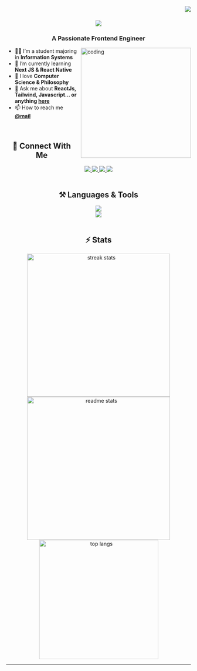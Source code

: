 <img align="right" src="https://visitor-badge.laobi.icu/badge?page_id=KhairilRahman04.KhairilRahman04" />

<h1 align="center">
    <img src="https://readme-typing-svg.herokuapp.com/?font=Righteous&size=50&center=true&vCenter=true&width=500&height=70&duration=4000&lines=Hi+There!+%F0%9F%91%8B;+I%27m+Khairil+Rahman!;" />
</h1>
   <h3 align="center">A Passionate Frontend Engineer</h3>
<img align="right" alt="coding" src="https://i.giphy.com/media/v1.Y2lkPTc5MGI3NjExbG42a2I3d3F5NGx3N281MHd3NzF4c2Q3dHo5NG1xdnA3bmh1Y210bSZlcD12MV9pbnRlcm5hbF9naWZfYnlfaWQmY3Q9Zw/dOeQ5ghI0n5kc/giphy.gif" width="300" style="margin-left: 10px; margin-bottom: 10px;">

   
   <ul>
       <li>👨‍💻 I’m a student majoring in <strong>Information Systems</strong></li>
       <li>🎯 I’m currently learning <strong>Next JS & React Native</strong></li>
       <li>🌱 I love <strong>Computer Science & Philosophy</strong></li>
       <li>💬 Ask me about <strong>ReactJs, Tailwind, Javascript... or anything <a href="https://github.com/KhairilRahman04/KhairilRahman04/issues">here</a></strong></li>
       <li>📫 How to reach me <strong><a href="mailto:khairilrahmanhakiki04@gmail.com">@mail</a></strong></li>
   </ul> 


<br/>
<h2 align="center">📡 Connect With Me</h2>
<div align="center"> 
  <a href="https://linkedin.com/in/khairil-rahman-hakiki/" target="_blank">
    <img src="https://img.shields.io/badge/LinkedIn-slategrey?style=for-the-badge&logo=linkedin&logoColor=white&labelColor=blue" target="_blank" />
  </a>
  <a href="https://www.facebook.com/khairil.rahman.9828" target="_blank">
    <img src="https://img.shields.io/badge/Facebook-slategrey?style=for-the-badge&labelColor=blue&logo=facebook" target="_blank" />
  </a>
  <a href="https://www.instagram.com/kiril.hrp/" target="_blank">
    <img src="https://img.shields.io/badge/Instagram-slategrey?style=for-the-badge&logo=instagram&logoColor=white&labelColor=deeppink" target="_blank" />
  </a>
    <a href="https://discord.com/users/1166641418081673261" target="_blank">
    <img src="https://img.shields.io/badge/discord-slategrey?style=for-the-badge&logoColor=white&labelColor=7289d9&logo=discord" target="_blank" />
  </a>
</div>

<br/>
<h2 align="center">⚒️ Languages & Tools </h2>

<div align="center">
    <img src="https://skillicons.dev/icons?i=javascript,react,redux,nextjs,tailwind" /><br>
    <img src="https://skillicons.dev/icons?i=nodejs,mysql,git,postman,vscode,figma,vercel" />
</div>
<br/>

<h2 align="center">⚡ Stats</h2>
<div align="center">
  <img width="390" src="https://github-readme-stats.vercel.app/api?username=KhairilRahman04&show_icons=true&hide_border=true&theme=tokyonight&border_radius=10" alt="streak stats"/>
  <img width="390" src="https://github-readme-streak-stats.herokuapp.com/?user=kyyril&show_icons=true&hide_border=true&theme=tokyonight&rank_icon=github&border_radius=10" alt="readme stats"/>
  <br/>
  <img width="325" src="https://github-readme-stats.vercel.app/api/top-langs/?username=Kyyril&show_icons=true&hide_border=true&layout=compact&theme=tokyonight&border_radius=10&size_weight=0.5&count_weight=0.5&exclude_repo=github-readme-stats" alt="top langs" />
</div>

<hr/>
